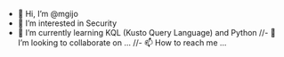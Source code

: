 - 👋 Hi, I’m @mgijo
- 👀 I’m interested in Security
- 🌱 I’m currently learning KQL (Kusto Query Language) and Python
//- 💞️ I’m looking to collaborate on ...
//- 📫 How to reach me ...

<!---
mgijo/mgijo is a ✨ special ✨ repository because its `README.md` (this file) appears on your GitHub profile.
You can click the Preview link to take a look at your changes.
--->
